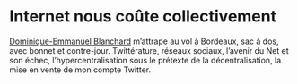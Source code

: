 # Internet nous coûte collectivement

[Dominique-Emmanuel Blanchard](http://www.deb33.com/) m’attrape au vol à Bordeaux, sac à dos, avec bonnet et contre-jour. Twittérature, réseaux sociaux, l’avenir du Net et son échec, l’hypercentralisation sous le prétexte de la décentralisation, la mise en vente de mon compte Twitter.<span id="more-32845"></span>

<div class="iframe" id="iframe1"></div>